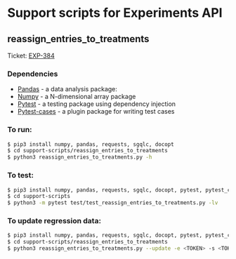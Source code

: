 # Support scripts for Experiments API

## reassign_entries_to_treatments
Ticket: [EXP-384](https://monsanto.aha.io/features/EXP-384)

### Dependencies
* [Pandas](https://pandas.pydata.org/pandas-docs/stable/user_guide/cookbook.html#cookbook) - a data analysis package: 
* [Numpy](https://numpy.org/devdocs/user/quickstart.html) - a N-dimensional array package
* [Pytest](https://docs.pytest.org/en/latest/index.html#) - a testing package using dependency injection
* [Pytest-cases](https://smarie.github.io/python-pytest-cases/#usage-data-cases) - a plugin package for writing test cases

### To run:
```sh
$ pip3 install numpy, pandas, requests, sgqlc, docopt
$ cd support-scripts/reassign_entries_to_treatments
$ python3 reassign_entries_to_treatments.py -h
```

### To test:
```sh
$ pip3 install numpy, pandas, requests, sgqlc, docopt, pytest, pytest_cases
$ cd support-scripts
$ python3 -m pytest test/test_reassign_entries_to_treatments.py -lv
```

### To update regression data:
```sh
$ pip3 install numpy, pandas, requests, sgqlc, docopt, pytest, pytest_cases
$ cd support-scripts/reassign_entries_to_treatments
$ python3 reassign_entries_to_treatments.py --update -e <TOKEN> -s <TOKEN> -v <TOKEN> --experiment <ID>
```
